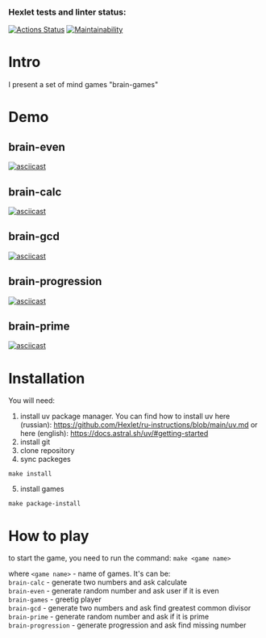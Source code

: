 ### Hexlet tests and linter status:
[![Actions Status](https://github.com/volkbav/python-project-49/actions/workflows/hexlet-check.yml/badge.svg)](https://github.com/volkbav/python-project-49/actions) [![Maintainability](https://api.codeclimate.com/v1/badges/c8fb98ab26e34c3f9592/maintainability)](https://codeclimate.com/github/volkbav/python-project-49/maintainability)

# Intro
I present a set of mind games "brain-games"

# Demo
## brain-even
[![asciicast](https://asciinema.org/a/ih1dfdYA9lQWdSaRw5RFRv6N7.svg)](https://asciinema.org/a/ih1dfdYA9lQWdSaRw5RFRv6N7)

## brain-calc
[![asciicast](https://asciinema.org/a/XMKYDz7WHhfEqZkINOosXQFsl.svg)](https://asciinema.org/a/XMKYDz7WHhfEqZkINOosXQFsl)

## brain-gcd
[![asciicast](https://asciinema.org/a/dibJr6I8zcZWuoFyTYojH2p37.svg)](https://asciinema.org/a/dibJr6I8zcZWuoFyTYojH2p37)

## brain-progression
[![asciicast](https://asciinema.org/a/zBPjAiicPsFc6r6bcIJMc5Y64.svg)](https://asciinema.org/a/zBPjAiicPsFc6r6bcIJMc5Y64)

## brain-prime
[![asciicast](https://asciinema.org/a/9prcHFh5TqSSSpVAF6zO8PIbv.svg)](https://asciinema.org/a/9prcHFh5TqSSSpVAF6zO8PIbv)

# Installation
You will need:
1. install uv package manager.
You can find how to install uv here (russian): https://github.com/Hexlet/ru-instructions/blob/main/uv.md
or here (english): https://docs.astral.sh/uv/#getting-started
2. install git 
3. clone repository
4. sync packeges
```
make install
```
5. install games
```
make package-install
```

# How to play
to start the game, you need to run the command: `make <game name>`

where `<game name>` - name of games. It's can be:<br/>
`brain-calc` - generate two numbers and ask calculate<br/>
`brain-even` - generate random number and ask user if it is even<br/>
`brain-games` - greetig player<br/>
`brain-gcd` - generate two numbers and ask find greatest common divisor<br/>
`brain-prime` - generate random number and ask if it is prime<br/>
`brain-progression` - generate progression and ask find missing number<br/>
